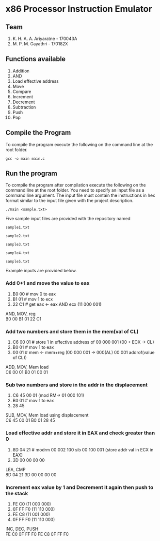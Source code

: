 # x86 Processor Instruction Emulator

## Team
1. K. H. A. A. Ariyaratne - 170043A
2. M. P. M. Gayathri - 170182X

## Functions available
1. Addition
2. AND
3. Load effective address
4. Move
5. Compare
6. Increment
7. Decrement
8. Subtraction
9. Push
10. Pop

## Compile the Program
To compile the program execute the following on the command line at the root folder.
```
gcc -o main main.c
```

## Run the program
To compile the program after compilation execute the following on the command line at the root folder. You need to specify an input file as a command line argument. The input file must contain the instructions in hex format similar to the input file given with the project description.
```
./main <sample.txt>
```

Five sample input files are provided with the repository named 

`sample1.txt` 

`sample2.txt`

`sample3.txt`

`sample4.txt`

`sample5.txt`

Example inputs are provided below.

### Add 0+1 and move the value to eax
1. B0 00 # mov 0 to eax
2. B1 01 # mov 1 to ecx
3. 22 C1 # get eax <- eax AND ecx (11 000 001)

AND, MOV, reg<br>
B0 00 B1 01 22 C1

### Add two numbers and store them in the mem(val of CL)
1. C6 00 01 # store 1 in effective address of 00 000 001 (00 + ECX -> CL)
2. B0 01 # mov 1 to eax
3. 00 01 # mem <- mem+reg (00 000 001 -> 000(AL) 00 001 addrof(value of CL))

ADD, MOV, Mem load<br>
C6 00 01 B0 01 00 01

### Sub two numbers and store in the addr in the displacement
1. C6 45 00 01 (mod RM-> 01 000 101)
2. B0 01 # mov 1 to eax
3. 28 45

SUB, MOV, Mem load using displacement<br>
C6 45 00 01 B0 01 28 45

### Load effective addr and store it in EAX and check greater than 0
1. 8D 04 21 # modrm 00 002 100 sib 00 100 001 (store addr val in ECX in EAX)
2. 3D 00 00 00 00

LEA, CMP<br>
8D 04 21 3D 00 00 00 00

### Increment eax value by 1 and Decrement it again then push to the stack
1. FE C0 (11 000 000)
2. 0F FF F0 (11 110 000)
3. FE C8 (11 001 000)
4. 0F FF F0 (11 110 000)

INC, DEC, PUSH<br>
FE C0 0F FF F0 FE C8 0F FF F0
